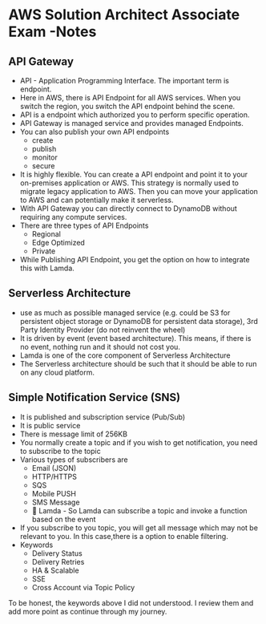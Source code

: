 # AWS Solution Architect Associate Exam -Notes

## API Gateway

* API - Application Programming Interface. The important term is endpoint.
* Here in AWS, there is API Endpoint for all AWS services. When you switch the region, you switch the API endpoint behind the scene.
* API is a endpoint which authorized you to perform specific operation.
* API Gateway is managed service and provides managed Endpoints.
* You can also publish your own API endpoints
  * create
  * publish
  * monitor
  * secure
* It is highly flexible. You can create a API endpoint and point it to your on-premises application or AWS. This strategy is normally used to migrate legacy application to AWS. Then you can move your application to AWS and can potentially make it serverless.
* With API Gateway you can directly connect to DynamoDB without requiring any compute services.
* There are three types of API Endpoints
  * Regional
  * Edge Optimized
  * Private
* While Publishing API Endpoint, you get the option on how to integrate this with Lamda.


## Serverless Architecture

* use as much as possible managed service (e.g. could be S3 for persistent object storage or DynamoDB for persistent data storage), 3rd Party Identity Provider (do not reinvent the wheel)
* It is driven by event (event based architecture). This means, if there is no event, nothing run and it should not cost you.
* Lamda is one of the core component of Serverless Architecture
* The Serverless architecture should be such that it should be able to run on any cloud platform.

## Simple Notification Service (SNS)

* It is published and subscription service (Pub/Sub)
* It is public service
* There is message limit of 256KB
* You normally create a topic and if you wish to get notification, you need to subscribe to the topic
* Various types of subscribers are
  * Email (JSON)
  * HTTP/HTTPS
  * SQS
  * Mobile PUSH
  * SMS Message
  * :magnet: Lamda - So Lamda can subscribe a topic and invoke a function based on the event
* If you subscribe to you topic, you will get all message which may not be relevant to you. In this case,there is a option to enable filtering.
* Keywords
  * Delivery Status
  * Delivery Retries
  * HA & Scalable
  * SSE
  * Cross Account via Topic Policy

To be honest, the keywords above I did not understood. I review them and add more point as continue through my journey.

